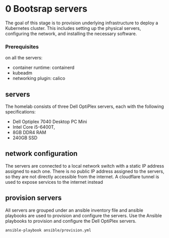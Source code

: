 # 0 Bootsrap servers

The goal of this stage is to provision underlying infrastructure to deploy a Kubernetes cluster. 
This includes setting up the physical servers, configuring the network, and installing the necessary software.

### Prerequisites

on all the servers:
- container runtime: containerd
- kubeadm
- networking plugin: calico

## servers 

The homelab consists of three Dell OptiPlex servers, each with the following specifications:

- Dell Optiplex 7040 Desktop PC Mini
- Intel Core i5-6400T, 
- 8GB DDR4 RAM 
- 240GB SSD

## network configuration

The servers are connected to a local network switch with a static IP address assigned to each one.
There is no public IP address assigned to the servers, so they are not directly accessible from the internet.
A cloudflare tunnel is used to expose services to the internet instead

## provision servers

All servers are grouped under an ansible inventory file and ansible playbooks are used to provision and configure the servers.
Use the Ansible playbooks to provision and configure the Dell OptiPlex servers.
```sh
ansible-playbook ansible/provision.yml
```
